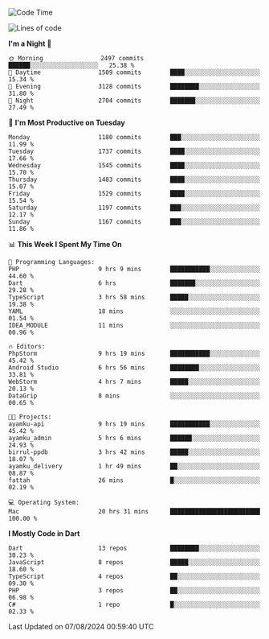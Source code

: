 <!--START_SECTION:waka-->
![Code Time](http://img.shields.io/badge/Code%20Time-640%20hrs%208%20mins-blue)

![Lines of code](https://img.shields.io/badge/From%20Hello%20World%20I%27ve%20Written-3.2%20million%20lines%20of%20code-blue)

**I'm a Night 🦉** 

```text
🌞 Morning                2497 commits        ██████░░░░░░░░░░░░░░░░░░░   25.38 % 
🌆 Daytime                1509 commits        ████░░░░░░░░░░░░░░░░░░░░░   15.34 % 
🌃 Evening                3128 commits        ████████░░░░░░░░░░░░░░░░░   31.80 % 
🌙 Night                  2704 commits        ███████░░░░░░░░░░░░░░░░░░   27.49 % 
```
📅 **I'm Most Productive on Tuesday** 

```text
Monday                   1180 commits        ███░░░░░░░░░░░░░░░░░░░░░░   11.99 % 
Tuesday                  1737 commits        ████░░░░░░░░░░░░░░░░░░░░░   17.66 % 
Wednesday                1545 commits        ████░░░░░░░░░░░░░░░░░░░░░   15.70 % 
Thursday                 1483 commits        ████░░░░░░░░░░░░░░░░░░░░░   15.07 % 
Friday                   1529 commits        ████░░░░░░░░░░░░░░░░░░░░░   15.54 % 
Saturday                 1197 commits        ███░░░░░░░░░░░░░░░░░░░░░░   12.17 % 
Sunday                   1167 commits        ███░░░░░░░░░░░░░░░░░░░░░░   11.86 % 
```


📊 **This Week I Spent My Time On** 

```text
💬 Programming Languages: 
PHP                      9 hrs 9 mins        ███████████░░░░░░░░░░░░░░   44.60 % 
Dart                     6 hrs               ███████░░░░░░░░░░░░░░░░░░   29.28 % 
TypeScript               3 hrs 58 mins       █████░░░░░░░░░░░░░░░░░░░░   19.38 % 
YAML                     18 mins             ░░░░░░░░░░░░░░░░░░░░░░░░░   01.54 % 
IDEA_MODULE              11 mins             ░░░░░░░░░░░░░░░░░░░░░░░░░   00.96 % 

🔥 Editors: 
PhpStorm                 9 hrs 19 mins       ███████████░░░░░░░░░░░░░░   45.42 % 
Android Studio           6 hrs 56 mins       ████████░░░░░░░░░░░░░░░░░   33.81 % 
WebStorm                 4 hrs 7 mins        █████░░░░░░░░░░░░░░░░░░░░   20.13 % 
DataGrip                 8 mins              ░░░░░░░░░░░░░░░░░░░░░░░░░   00.65 % 

🐱‍💻 Projects: 
ayamku-api               9 hrs 19 mins       ███████████░░░░░░░░░░░░░░   45.42 % 
ayamku_admin             5 hrs 6 mins        ██████░░░░░░░░░░░░░░░░░░░   24.93 % 
birrul-ppdb              3 hrs 42 mins       █████░░░░░░░░░░░░░░░░░░░░   18.07 % 
ayamku_delivery          1 hr 49 mins        ██░░░░░░░░░░░░░░░░░░░░░░░   08.87 % 
fattah                   26 mins             █░░░░░░░░░░░░░░░░░░░░░░░░   02.19 % 

💻 Operating System: 
Mac                      20 hrs 31 mins      █████████████████████████   100.00 % 
```

**I Mostly Code in Dart** 

```text
Dart                     13 repos            ████████░░░░░░░░░░░░░░░░░   30.23 % 
JavaScript               8 repos             █████░░░░░░░░░░░░░░░░░░░░   18.60 % 
TypeScript               4 repos             ██░░░░░░░░░░░░░░░░░░░░░░░   09.30 % 
PHP                      3 repos             ██░░░░░░░░░░░░░░░░░░░░░░░   06.98 % 
C#                       1 repo              █░░░░░░░░░░░░░░░░░░░░░░░░   02.33 % 
```




 Last Updated on 07/08/2024 00:59:40 UTC
<!--END_SECTION:waka-->
